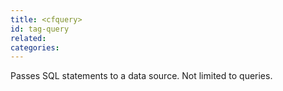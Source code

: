 ```yaml
---
title: <cfquery>
id: tag-query
related:
categories:
---
```


Passes SQL statements to a data source. Not limited to queries.